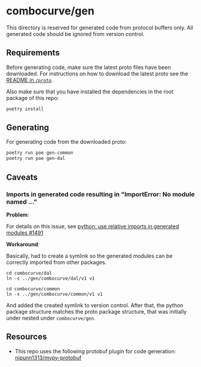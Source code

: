 # combocurve/gen

This directory is reserved for generated code from protocol buffers only. All generated code should be ignored from version control.

## Requirements

Before generating code, make sure the latest proto files have been downloaded. For instructions on how to download the latest proto see the [README in `/proto`](../../proto/README.md).

Also make sure that you have installed the dependencies in the root package of this repo:

```bash
poetry install
```

## Generating

For generating code from the downloaded proto:

```bash
poetry run poe gen-common
poetry run poe gen-dal
```

## Caveats

### Imports in generated code resulting in "ImportError: No module named ..."

**Problem**:

For details on this issue, see [python: use relative imports in generated modules #1491](https://github.com/protocolbuffers/protobuf/issues/1491)

**Workaround**:

Basically, had to create a symlink so the generated modules can be correctly imported from other packages.

```
cd combocurve/dal
ln -s ../gen/combocurve/dal/v1 v1
```
```
cd combocurve/common                       
ln -s ../gen/combocurve/common/v1 v1
```

And added the created symlink to version control. After that, the python package structure matches the proto package structure, that was initially under nested under `combocurve/gen`.

## Resources

- This repo uses the following protobuf plugin for code generation: [nipunn1313/mypy-protobuf](https://github.com/nipunn1313/mypy-protobuf)
